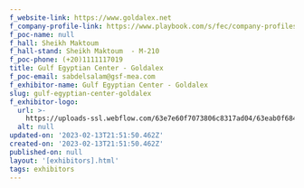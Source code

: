 ```yaml
---
f_website-link: https://www.goldalex.net
f_company-profile-link: https://www.playbook.com/s/fec/company-profiles
f_poc-name: null
f_hall: Sheikh Maktoum
f_hall-stand: Sheikh Maktoum  - M-210
f_poc-phone: (+20)1111117019
title: Gulf Egyptian Center - Goldalex
f_poc-email: sabdelsalam@gsf-mea.com
f_exhibitor-name: Gulf Egyptian Center - Goldalex
slug: gulf-egyptian-center-goldalex
f_exhibitor-logo:
  url: >-
    https://uploads-ssl.webflow.com/63e7e60f7073806c8317ad04/63eab0f684061e290da9f6ba_OWMwOA.jpeg
  alt: null
updated-on: '2023-02-13T21:51:50.462Z'
created-on: '2023-02-13T21:51:50.462Z'
published-on: null
layout: '[exhibitors].html'
tags: exhibitors
---
```



